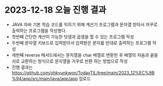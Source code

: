 # 2023-12-18 오늘 진행 결과

* JAVA 자바 기본 학습 코드를 익히기 위해 계산기 프로그램과 문자열 받아서 꺼꾸로 출력하는 프로그램을 작성했다.
* 첫번째 간단한 계산이 가능한 덧셈과 곱셈을 할 수 있는 프로그램 작성
* 두번째 문자열 키보드로 입력받아서 입력받은 문자를 반대로 출력하는 프로그램 작성
* 세번째 reverse 메서드에서는 문자열을 char 배열로 변환한 후 배열의 처음과 끝을 서로 교환하는 방식으로 문자열을 거꾸로 반환 하는 방법으로 작성
* 진행 결과는 https://github.com/ohkyunkwon/TodayTIL/tree/main/2023_12%EC%9B%94/app/src/main/java/app/app 업로드
